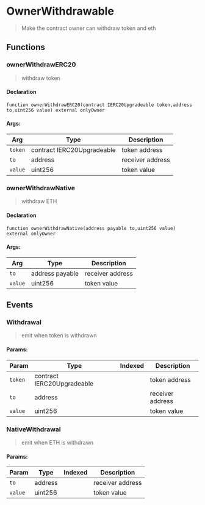 # OwnerWithdrawable



> Make the contract owner can withdraw token and eth


## Functions
### ownerWithdrawERC20

> withdraw token 


#### Declaration
```
function ownerWithdrawERC20(contract IERC20Upgradeable token,address to,uint256 value) external onlyOwner
```

#### Args:
| Arg | Type | Description |
| --- | --- | --- |
|`token` | contract IERC20Upgradeable | token address
|`to` | address | receiver address
|`value` | uint256 | token value

### ownerWithdrawNative

> withdraw ETH 


#### Declaration
```
function ownerWithdrawNative(address payable to,uint256 value) external onlyOwner
```

#### Args:
| Arg | Type | Description |
| --- | --- | --- |
|`to` | address payable | receiver address
|`value` | uint256 | token value


## Events

### Withdrawal

> emit when token is withdrawn

  
#### Params:
| Param | Type | Indexed | Description |
| --- | --- | :---: | --- |
|`token` | contract IERC20Upgradeable |  | token address
|`to` | address |  | receiver address
|`value` | uint256 |  | token value
### NativeWithdrawal

> emit when ETH is withdrawn

  
#### Params:
| Param | Type | Indexed | Description |
| --- | --- | :---: | --- |
|`to` | address |  | receiver address
|`value` | uint256 |  | token value

